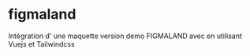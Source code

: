 # figmaland
Intégration d' une maquette version demo FIGMALAND avec en utilisant Vuejs et Tailwindcss

